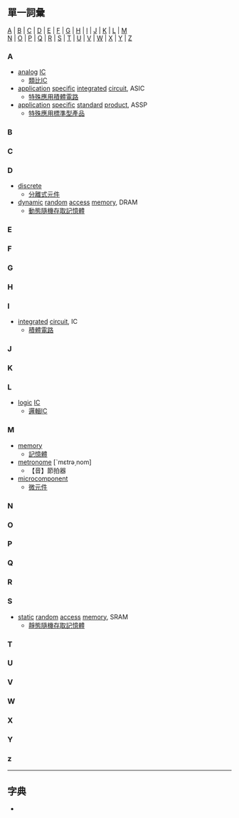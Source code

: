 ## 單一詞彙
[A](#A) | [B](#B) | [C](#C) | [D](#D) | [E](#E) | [F](#F) | [G](#G) | [H](#H) | [I](#I) | [J](#J) | [K](#K) | [L](#L) | [M](#M)<br>
 [N](#N) | [O](#O) | [P](#P) | [Q](#Q) | [R](#R) | [S](#S) | [T](#T) | [U](#U) | [V](#V) | [W](#W) | [X](#X) | [Y](#Y) | [Z](#Z)

### A
- [analog](https://tw.dictionary.search.yahoo.com/search?p=analog) [IC](https://tw.dictionary.search.yahoo.com/search?p=IC)
  - [類比IC](https://www.twse.com.tw/ch/products/publication/download/0001000892.pdf)
- [application](https://tw.dictionary.search.yahoo.com/search?p=application) [specific](https://tw.dictionary.search.yahoo.com/search?p=specific) [integrated](https://tw.dictionary.search.yahoo.com/search?p=integrated) [circuit](https://tw.dictionary.search.yahoo.com/search?p=circuit), ASIC
  - [特殊應用積體電路](https://www.twse.com.tw/ch/products/publication/download/0001000892.pdf)
- [application](https://tw.dictionary.search.yahoo.com/search?p=application) [specific](https://tw.dictionary.search.yahoo.com/search?p=specific) [standard](https://tw.dictionary.search.yahoo.com/search?p=standard) [product](https://tw.dictionary.search.yahoo.com/search?p=product), ASSP
  - [特殊應用標準型產品](https://www.twse.com.tw/ch/products/publication/download/0001000892.pdf)

### B


### C


### D
- [discrete](https://tw.dictionary.search.yahoo.com/search?p=discrete)
  - [分離式元件](https://www.twse.com.tw/ch/products/publication/download/0001000892.pdf)
- [dynamic](https://tw.dictionary.search.yahoo.com/search?p=dynamic) [random](https://tw.dictionary.search.yahoo.com/search?p=random) [access](https://tw.dictionary.search.yahoo.com/search?p=access) [memory](https://tw.dictionary.search.yahoo.com/search?p=memory), DRAM
  - [動態隨機存取記憶體](https://www.twse.com.tw/ch/products/publication/download/0001000892.pdf)

### E


### F


### G


### H


### I
- [integrated](https://tw.dictionary.search.yahoo.com/search?p=integrated) [circuit](https://tw.dictionary.search.yahoo.com/search?p=circuit), IC
  - [積體電路](https://www.twse.com.tw/ch/products/publication/download/0001000892.pdf)

### J


### K


### L
- [logic](https://tw.dictionary.search.yahoo.com/search?p=logic) [IC](https://tw.dictionary.search.yahoo.com/search?p=IC)
  - [邏輯IC](https://www.twse.com.tw/ch/products/publication/download/0001000892.pdf)

### M
- [memory](https://tw.dictionary.search.yahoo.com/search?p=memory)
  - [記憶體](https://www.twse.com.tw/ch/products/publication/download/0001000892.pdf)
- [metronome](https://tw.dictionary.search.yahoo.com/search?p=metronome) [ˋmɛtrə͵nom]
  - 【音】節拍器
- [microcomponent](https://tw.dictionary.search.yahoo.com/search?p=microcomponent)
  - [微元件](https://www.twse.com.tw/ch/products/publication/download/0001000892.pdf)
 
### N


### O


### P


### Q


### R


### S
- [static](https://tw.dictionary.search.yahoo.com/search?p=static) [random](https://tw.dictionary.search.yahoo.com/search?p=random) [access](https://tw.dictionary.search.yahoo.com/search?p=access) [memory](https://tw.dictionary.search.yahoo.com/search?p=memory), SRAM
  - [靜態隨機存取記憶體](https://www.twse.com.tw/ch/products/publication/download/0001000892.pdf)

### T


### U


### V


### W


### X


### Y


### z



---

## 字典
- 

